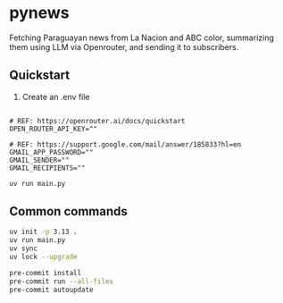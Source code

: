 # pynews

Fetching Paraguayan news from La Nacion and ABC color, summarizing them using LLM via Openrouter, and sending it to subscribers.

## Quickstart

1. Create an .env file

```env

# REF: https://openrouter.ai/docs/quickstart
OPEN_ROUTER_API_KEY=""

# REF: https://support.google.com/mail/answer/185833?hl=en
GMAIL_APP_PASSWORD=""
GMAIL_SENDER=""
GMAIL_RECIPIENTS=""
```

```bash
uv run main.py
```

## Common commands

```bash
uv init -p 3.13 .
uv run main.py
uv sync
uv lock --upgrade

pre-commit install
pre-commit run --all-files
pre-commit autoupdate
```
